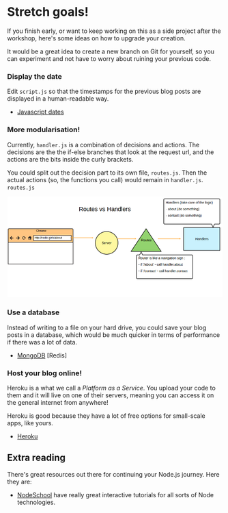 # Stretch goals!

If you finish early, or want to keep working on this as a side project after the workshop, here's some ideas on how to upgrade your creation.

It would be a great idea to create a new branch on Git for yourself, so you can experiment and not have to worry about ruining your previous code.

### Display the date
 Edit `script.js` so that the timestamps for the previous blog posts are displayed in a human-readable way.

 * [Javascript dates](http://www.w3schools.com/jsref/jsref_obj_date.asp)


### More modularisation!
Currently, `handler.js` is a combination of decisions and actions.  The decisions are the  the if-else branches that look at the request url, and the actions are the bits inside the curly brackets.

You could split out the decision part to its own file, `routes.js`.  Then the actual actions (so, the functions you call) would remain in `handler.js`.  `routes.js`

![routes-handlers](readme-images/stretch-routes-handlers.png)


### Use a database
Instead of writing to a file on your hard drive, you could save your blog posts in a database, which would be much quicker in terms of performance if there was a lot of data.

* [MongoDB](https://docs.mongodb.org/getting-started/node/)
[Redis]



### Host your blog online!
Heroku is a what we call a *Platform as a Service*.  You upload your code to them and it will live on one of their servers, meaning you can access it on the general internet from anywhere!  

Heroku is good because they have a lot of free options for small-scale apps, like yours.

* [Heroku](https://www.heroku.com/platform)

## Extra reading
There's great resources out there for continuing your Node.js journey.  Here they are:

* [NodeSchool](nodeschool.io) have really great interactive tutorials for all sorts of Node technologies.
